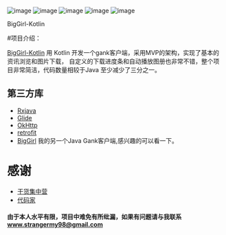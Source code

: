 ﻿

![image](https://github.com/1900Star/OkStar/blob/master/Screenshot/kotlin3.png)
![image](https://github.com/1900Star/OkStar/blob/master/Screenshot/kotlin2.png)
![image](https://github.com/1900Star/OkStar/blob/master/Screenshot/kotlin1.png)
![image](https://github.com/1900Star/OkStar/blob/master/Screenshot/kotlin4.png)
![image](https://github.com/1900Star/OkStar/blob/master/Screenshot/kotlin5.png)

BigGirl-Kotlin

#项目介绍：

[BigGirl-Kotlin](https://github.com/1900Star/BigGirl-Kotlin) 用 Kotlin 开发一个gank客户端，采用MVP的架构，实现了基本的资讯浏览和图片下载，
   自定义的下载进度条和自动播放图册也非常不错，整个项目非常简洁，代码数量相较于Java 至少减少了三分之一。



## 第三方库
  * [Rxjava](https://github.com/ReactiveX/RxJava)
  * [Glide](https://github.com/bumptech/glide)
  * [OkHttp](https://github.com/square/okhttp)
  * [retrofit](https://github.com/square/retrofit)
  * [BigGirl](https://github.com/1900Star/BigGirl) 我的另一个Java  Gank客户端,感兴趣的可以看一下。


# 感谢
  * [干货集中营](http://gank.io/) <br>
  * [代码家](https://github.com/daimajia) <br>

#### 由于本人水平有限，项目中难免有所纰漏，如果有问题请与我联系 www.strangermy98@gmail.com


